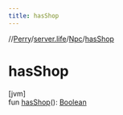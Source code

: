 ```yaml
---
title: hasShop
---
```

//[Perry](../../../index.html)/[server.life](../index.html)/[Npc](index.html)/[hasShop](has-shop.html)



# hasShop



[jvm]\
fun [hasShop](has-shop.html)(): [Boolean](https://kotlinlang.org/api/latest/jvm/stdlib/kotlin/-boolean/index.html)




